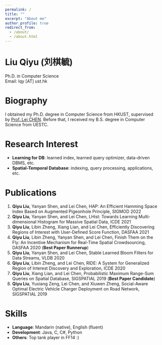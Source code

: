 ```yaml
---
permalink: /
title: ""
excerpt: "About me"
author_profile: true
redirect_from: 
  - /about/
  - /about.html
---
```


Liu Qiyu (刘棋毓)
=====
Ph.D. in Computer Science\
Email: lqy [AT] ust.hk

Biography
======
I obtained my Ph.D. degree in Computer Science from HKUST, supervised by [Prof. Lei CHEN](http://www.cs.ust.hk/~leichen/). Before that, I received my B.S. degree in Computer Science from UESTC. 

Research Interest
======
* **Learning for DB**: learned index, learned query optimizer, data-driven DBMS, etc.
* **Spatial-Temporal Database**: indexing, query processing, applications, etc.
  

Publications
======
1. **Qiyu Liu**, Yanyan Shen, and Lei Chen, HAP: An Efficient Hamming Space Index Based on Augmented Pigeonhole Principle, SIGMOD 2022
1. **Qiyu Liu**, Yanyan Shen, and Lei Chen, LHist: Towards Learning Multi-dimensional Histogram for Massive Spatial Data, ICDE 2021
1. **Qiyu Liu**, Libin Zheng, Xiang Lian, and Lei Chen, Efficiently Discovering Regions of Interest with User-Defined Score Function, DASFAA 2021
1. **Qiyu Liu**, Libin Zheng, Yanyan Shen, and Lei Chen, Finish Them on the Fly: An Incentive Mechanism for Real-Time Spatial Crowdsourcing, DASFAA 2020 (**Best Paper Runnerup**)
1. **Qiyu Liu**, Yanyan Shen, and Lei Chen, Stable Learned Bloom Filters for Data Streams, VLDB 2020
1. **Qiyu Liu**, Libin Zheng, and Lei Chen, RIDE: A System for Generalized Region of Interest Discovery and Exploration, ICDE 2020
1. **Qiyu Liu**, Xiang Lian, and Lei Chen, Probabilistic Maximum Range-Sum Queries on Spatial Database, SIGSPATIAL 2019 (**Best Paper Candidate**)
1. **Qiyu Liu**, Yuxiang Zeng, Lei Chen, and Xiuwen Zheng, Social-Aware Optimal Electric Vehicle Charger Deployment on Road Network, SIGSPATIAL 2019


Skills
======
* **Language**: Mandarin (native), English (fluent)
* **Development**: Java, C, C#, Python
* **Others**: Top tank player in FF14 :)

